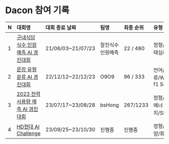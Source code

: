 # Dacon 참여 기록

|N|대회명|대회 종료 날짜|팀명|최종 순위|유형|코드|
|-|:-|:-|:-|:-|:-|:-|
|1|[구내식당 식수 인원 예측 AI 경진대회](https://dacon.io/competitions/official/235743/overview/description)|21/06/03~21/07/23|찰진식수인원예측|22 / 480|정형/회귀/행태심리/MAE|[[찰진식수인원예측, Private 22등] AutoML(Pycaret)을 이용한 인원예측](https://dacon.io/codeshare/2986)||
|2|[문장 유형 분류 AI 경진대회](https://dacon.io/competitions/official/236037/overview/description)|22/12/12~22/12/23|O9O9|96 / 333| 언어/분류/Weighted f1 Score|-||
|3|[2023 전력사용량 예측 AI 경진대회](https://dacon.io/competitions/official/236125/overview/description)|23/07/17~23/08/28|bsHong|267/1233|정형/시계열/에너지/SMAPE|-||
|4|[HD현대 AI Challenge](https://dacon.io/competitions/official/236158/overview/description)|23/09/25~23/10/30|진행중|진행중|정형/조선해양/회귀/MAE|-||
